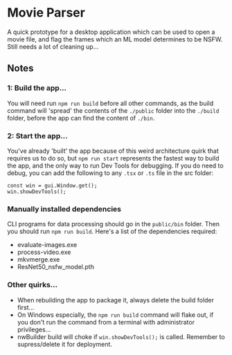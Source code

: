 # Movie Parser

A quick prototype for a desktop application which can be used to open a movie file, and flag the frames which an ML model determines to be NSFW.
Still needs a lot of cleaning up...

## Notes

### 1: Build the app...

You will need run `npm run build` before all other commands, as the build command will 'spread' the contents of the `./public` 
folder into the `./build` folder, before the app can find the content of `./bin`.

### 2: Start the app...

You've already 'built' the app because of this weird architecture quirk that requires us to do so, but `npm run start` represents
the fastest way to build the app, and the only way to run Dev Tools for debugging. If you do need to debug, you can add the following
to any `.tsx` or `.ts` file in the src folder:

```
const win = gui.Window.get();
win.showDevTools();
```

### Manually installed dependencies

CLI programs for data processing should go in the `public/bin` folder. Then you should run `npm run build`.
Here's a list of the dependencies required:

- evaluate-images.exe
- process-video.exe
- mkvmerge.exe
- ResNet50_nsfw_model.pth

### Other quirks...

- When rebuilding the app to package it, always delete the build folder first...
- On Windows especially, the `npm run build` command will flake out, if you don't run the command from a terminal with administrator privileges...
- nwBuilder build will choke if `win.showDevTools();` is called. Remember to supress/delete it for deployment.